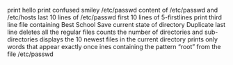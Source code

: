 print hello
print confused smiley 
/etc/passwd
content of /etc/passwd and /etc/hosts
last 10 lines of /etc/passwd
first 10 lines of 5-firstlines
print third line
file containing Best School
Save current state of directory
Duplicate last line
deletes all the regular files
counts the number of directories and sub-directories 
displays the 10 newest files in the current directory
prints only words that appear exactly once
ines containing the pattern “root” from the file /etc/passwd
